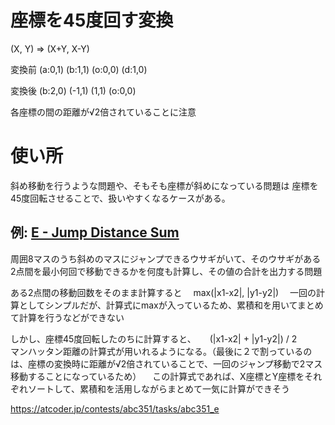 # 座標を45度回す変換

(X, Y) => (X+Y, X-Y)

変換前
(a:0,1) (b:1,1)
(o:0,0) (d:1,0)


変換後
       (b:2,0)
(-1,1)         (1,1)
       (o:0,0)


各座標の間の距離が√2倍されていることに注意

# 使い所

斜め移動を行うような問題や、そもそも座標が斜めになっている問題は
座標を45度回転させることで、扱いやすくなるケースがある。

## 例: [E - Jump Distance Sum](https://atcoder.jp/contests/abc351/tasks/abc351_e)
周囲8マスのうち斜めのマスにジャンプできるウサギがいて、そのウサギがある2点間を最小何回で移動できるかを何度も計算し、その値の合計を出力する問題

ある2点間の移動回数をそのまま計算すると
　max(|x1-x2|, |y1-y2|)
　一回の計算としてシンプルだが、計算式にmaxが入っているため、累積和を用いてまとめて計算を行うなどができない

しかし、座標45度回転したのちに計算すると、
　 (|x1-x2| + |y1-y2|) / 2　
　マンハッタン距離の計算式が用いれるようになる。（最後に２で割っているのは、座標の変換時に距離が√2倍されていることで、一回のジャンプ移動で2マス移動することになっているため）
　この計算式であれば、X座標とY座標をそれぞれソートして、累積和を活用しながらまとめて一気に計算ができそう

https://atcoder.jp/contests/abc351/tasks/abc351_e
